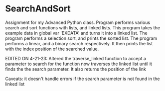 # SearchAndSort
Assignment for my Advanced Python class. Program performs various search and sort functions with lists, and linked lists.
This program takes the example data in global var 'EXDATA' and turns it into a linked list. 
The program performs a selection sort, and prints the sorted list.
The program performs a linear, and a binary search respectively. It then prints the list with the index position of the searched value.

EDITED ON 4-21-23: 
Altered the traverse_linked function to accept a parameter to search for the function now traverses the linked list until it finds the the search parameter.
It also returns the position of the link

Caveats: it doesn't handle errors if the search parameter is not found in the linked list 
